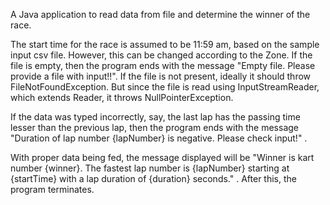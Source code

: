 A Java application to read data from file and determine the winner of the race.

The start time for the race is assumed to be 11:59 am, based on the sample input csv file. However, this can be changed according to the Zone.
If the file is empty, then the program ends with the message "Empty file. Please provide a file with input!!".
If the file is not present, ideally it should throw FileNotFoundException. But since the file is read using InputStreamReader, which extends Reader, it throws NullPointerException.

If the data was typed incorrectly, say, the last lap has the passing time lesser than the previous lap, then the program ends with the message "Duration of lap number {lapNumber} is negative. Please check input!" .

With proper data being fed, the message displayed will be "Winner is kart number {winner}. The fastest lap number is {lapNumber} starting at {startTime} with a lap duration of {duration} seconds." . After this, the program terminates. 